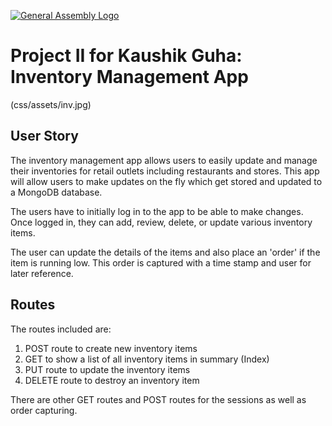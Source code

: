 [![General Assembly Logo](https://camo.githubusercontent.com/1a91b05b8f4d44b5bbfb83abac2b0996d8e26c92/687474703a2f2f692e696d6775722e636f6d2f6b6538555354712e706e67)](https://generalassemb.ly)

# Project II for Kaushik Guha: Inventory Management App

(css/assets/inv.jpg)

## User Story

The inventory management app allows users to easily update and manage their inventories for retail outlets including restaurants and stores. This app will allow users to make updates on the fly which get stored and updated to a MongoDB database.

The users have to initially log in to the app to be able to make changes.
Once logged in, they can add, review, delete, or update various inventory items.

The user can update the details of the items and also place an 'order' if the item is running low. This order is captured with a time stamp and user for later reference.


## Routes

The routes included are:

1. POST route to create new inventory items
2. GET to show a list of all inventory items in summary (Index)
3. PUT route to update the inventory items
4. DELETE route to destroy an inventory item

There are other GET routes and POST routes for the sessions as well as order capturing.


